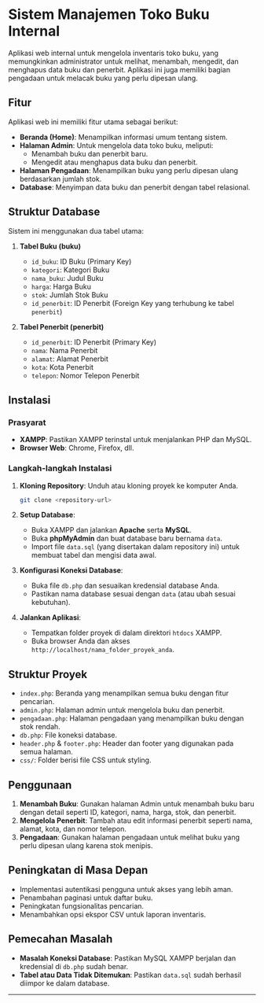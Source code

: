 # Sistem Manajemen Toko Buku Internal

Aplikasi web internal untuk mengelola inventaris toko buku, yang memungkinkan administrator untuk melihat, menambah, mengedit, dan menghapus data buku dan penerbit. Aplikasi ini juga memiliki bagian pengadaan untuk melacak buku yang perlu dipesan ulang.

## Fitur

Aplikasi web ini memiliki fitur utama sebagai berikut:

- **Beranda (Home)**: Menampilkan informasi umum tentang sistem.
- **Halaman Admin**: Untuk mengelola data toko buku, meliputi:
  - Menambah buku dan penerbit baru.
  - Mengedit atau menghapus data buku dan penerbit.
- **Halaman Pengadaan**: Menampilkan buku yang perlu dipesan ulang berdasarkan jumlah stok.
- **Database**: Menyimpan data buku dan penerbit dengan tabel relasional.

## Struktur Database

Sistem ini menggunakan dua tabel utama:

1. **Tabel Buku (buku)**
    - `id_buku`: ID Buku (Primary Key)
    - `kategori`: Kategori Buku
    - `nama_buku`: Judul Buku
    - `harga`: Harga Buku
    - `stok`: Jumlah Stok Buku
    - `id_penerbit`: ID Penerbit (Foreign Key yang terhubung ke tabel `penerbit`)

2. **Tabel Penerbit (penerbit)**
    - `id_penerbit`: ID Penerbit (Primary Key)
    - `nama`: Nama Penerbit
    - `alamat`: Alamat Penerbit
    - `kota`: Kota Penerbit
    - `telepon`: Nomor Telepon Penerbit

## Instalasi

### Prasyarat

- **XAMPP**: Pastikan XAMPP terinstal untuk menjalankan PHP dan MySQL.
- **Browser Web**: Chrome, Firefox, dll.

### Langkah-langkah Instalasi

1. **Kloning Repository**: Unduh atau kloning proyek ke komputer Anda.
    ```bash
    git clone <repository-url>
    ```

2. **Setup Database**:
    - Buka XAMPP dan jalankan **Apache** serta **MySQL**.
    - Buka **phpMyAdmin** dan buat database baru bernama `data`.
    - Import file `data.sql` (yang disertakan dalam repository ini) untuk membuat tabel dan mengisi data awal.

3. **Konfigurasi Koneksi Database**:
    - Buka file `db.php` dan sesuaikan kredensial database Anda.
    - Pastikan nama database sesuai dengan `data` (atau ubah sesuai kebutuhan).

4. **Jalankan Aplikasi**:
    - Tempatkan folder proyek di dalam direktori `htdocs` XAMPP.
    - Buka browser Anda dan akses `http://localhost/nama_folder_proyek_anda`.

## Struktur Proyek

- `index.php`: Beranda yang menampilkan semua buku dengan fitur pencarian.
- `admin.php`: Halaman admin untuk mengelola buku dan penerbit.
- `pengadaan.php`: Halaman pengadaan yang menampilkan buku dengan stok rendah.
- `db.php`: File koneksi database.
- `header.php` & `footer.php`: Header dan footer yang digunakan pada semua halaman.
- `css/`: Folder berisi file CSS untuk styling.

## Penggunaan

1. **Menambah Buku**: Gunakan halaman Admin untuk menambah buku baru dengan detail seperti ID, kategori, nama, harga, stok, dan penerbit.
2. **Mengelola Penerbit**: Tambah atau edit informasi penerbit seperti nama, alamat, kota, dan nomor telepon.
3. **Pengadaan**: Gunakan halaman pengadaan untuk melihat buku yang perlu dipesan ulang karena stok menipis.

## Peningkatan di Masa Depan

- Implementasi autentikasi pengguna untuk akses yang lebih aman.
- Penambahan paginasi untuk daftar buku.
- Peningkatan fungsionalitas pencarian.
- Menambahkan opsi ekspor CSV untuk laporan inventaris.

## Pemecahan Masalah

- **Masalah Koneksi Database**: Pastikan MySQL XAMPP berjalan dan kredensial di `db.php` sudah benar.
- **Tabel atau Data Tidak Ditemukan**: Pastikan `data.sql` sudah berhasil diimpor ke dalam database.

---
